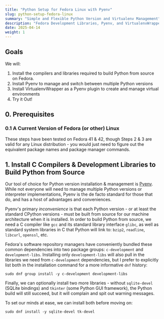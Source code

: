 ```yaml
---
title: "Python Setup for Fedora Linux with Pyenv"
slug: python-setup-fedora-linux
summary: "Simple and Flexible Python Version and Virtualenv Management"
description: "Fedora Development Libraries, Pyenv, and VirtualenvWrapper"
date: 2025-04-14
weight: 1
---
```


## Goals

We will:

1. Install the compilers and libraries required to build Python from source on Fedora.
2. Install Pyenv to manage and switch between multiple Python versions
3. Install VirtualenvWrapper as a Pyenv plugin to create and manage virtual environments
4. Try it Out!

## 0. Prerequisites

### 0.1 A Current Version of Fedora (or other) Linux

These steps have been tested on Fedora 41 & 42, though Steps 2 & 3 are valid for any Linux distribution -
you would just need to figure out the equivalent package names and package manager commands.

## 1. Install C Compilers & Development Libraries to Build Python from Source
Our tool of choice for Python version installation & management is [Pyenv](https://github.com/pyenv/pyenv).
While not everyone will need to manage multiple Python versions or interpreter implementations,
Pyenv is the de facto standard for those that do, and has a host of advantages and conveniences.

Pyenv's primary *inconvenience* is that each Python version - or at least the standard CPython versions -
must be built from source for our machine architecture when it is installed.
In order to build Python from source, we need a C compiler like `gcc` and its standard library interface `glibc`,
as well as standard system libraries in C that Python will link to: `bzip2`, `readline`, `libcurl`, `openssl`, etc.

Fedora's software repository managers have conveniently bundled these common dependencies
into two package groups: `c-development` and `development-libs`.
Installing only `development-libs` will also pull in the libraries we need from `c-development` dependencies,
but I prefer to explicitly list both in the installation command for a more informative `dnf` history:

```shell
sudo dnf group install -y c-development development-libs
```

Finally, we can optionally install two more libraries -
without `sqlite-devel` (SQLite bindings) and `tkinter` (some Python GUI framework),
the Python build will still succeed, but it will complain and spit out warning messages.

To set our minds at ease, we can install both before moving on:

```shell
sudo dnf install -y sqlite-devel tk-devel
```

